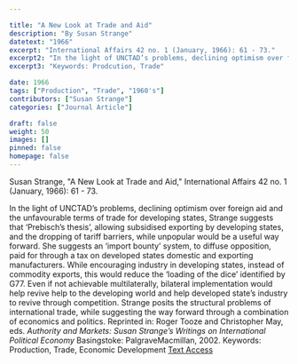 ```yaml
---

title: "A New Look at Trade and Aid"
description: "By Susan Strange"
datetext: "1966"
excerpt: "International Affairs 42 no. 1 (January, 1966): 61 - 73."
excerpt2: "In the light of UNCTAD’s problems, declining optimism over foreign aid and the unfavourable terms of trade for developing states, Strange suggests that ‘Prebisch’s thesis’, allowing subsidised exporting by developing states, and the dropping of tariff barriers, while unpopular would be a useful way forward. She suggests an ‘import bounty’ system, to diffuse opposition, paid for through a tax on developed states domestic and exporting manufacturers. While encouraging industry in developing states, instead of commodity exports, this would reduce the ‘loading of the dice’ identified by G77. Even if not achievable multilaterally, bilateral implementation would help revive help to the developing world and help developed state’s industry to revive through competition. Strange posits the structural problems of international trade, while suggesting the way forward through a combination of economics and politics."
excerpt3: "Keywords: Prodcution, Trade"

date: 1966
tags: ["Production", "Trade", "1960's"]
contributors: ["Susan Strange"]
categories: ["Journal Article"]

draft: false
weight: 50
images: []
pinned: false
homepage: false
---
```


Susan Strange, "A New Look at Trade and Aid," International Affairs 42 no. 1 (January, 1966): 61 - 73.

In the light of UNCTAD’s problems, declining optimism over foreign aid and the unfavourable terms of trade for developing states, Strange suggests that ‘Prebisch’s thesis’, allowing subsidised exporting by developing states, and the dropping of tariff barriers, while unpopular would be a useful way forward. She suggests an ‘import bounty’ system, to diffuse opposition, paid for through a tax on developed states domestic and exporting manufacturers. While encouraging industry in developing states, instead of commodity exports, this would reduce the ‘loading of the dice’ identified by G77. Even if not achievable multilaterally, bilateral implementation would help revive help to the developing world and help developed state’s industry to revive through competition. Strange posits the structural problems of international trade, while suggesting the way forward through a combination of economics and politics.
Reprinted in: Roger Tooze and Christopher May, eds. <i>Authority and Markets: Susan Strange’s Writings on International Political Economy</i> Basingstoke: PalgraveMacmillan, 2002.
Keywords: Production, Trade, Economic Development
[Text Access](https://doi.org/10.2307/2612436)
